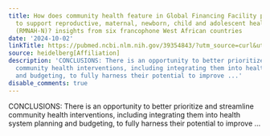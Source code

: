 ```yaml
---
title: How does community health feature in Global Financing Facility planning documents
  to support reproductive, maternal, newborn, child and adolescent health and nutrition
  (RMNAH-N)? insights from six francophone West African countries
date: '2024-10-02'
linkTitle: https://pubmed.ncbi.nlm.nih.gov/39354843/?utm_source=curl&utm_medium=rss&utm_campaign=pubmed-2&utm_content=1FakS-2QOkCT8HsMOQP1bCRQ4YzyumYOmxmF0moLsQ3dFB1E9V&fc=20220326224207&ff=20241002181159&v=2.18.0.post9+e462414
source: heidelberg[Affiliation]
description: 'CONCLUSIONS: There is an opportunity to better prioritize and streamline
  community health interventions, including integrating them into health system planning
  and budgeting, to fully harness their potential to improve ...'
disable_comments: true
---
```

CONCLUSIONS: There is an opportunity to better prioritize and streamline community health interventions, including integrating them into health system planning and budgeting, to fully harness their potential to improve ...